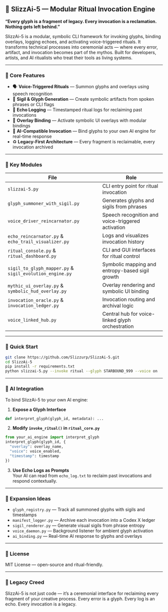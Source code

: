 ## 🔮 SlizzAi-5 — Modular Ritual Invocation Engine

**“Every glyph is a fragment of legacy. Every invocation is a reclamation. Nothing gets left behind.”**

SlizzAi-5 is a modular, symbolic CLI framework for invoking glyphs, binding overlays, logging echoes, and activating voice-triggered rituals. It transforms technical processes into ceremonial acts — where every error, artifact, and invocation becomes part of the mythos. Built for developers, artists, and AI ritualists who treat their tools as living systems.

---

### 🧬 Core Features

- 🗣️ **Voice-Triggered Rituals** — Summon glyphs and overlays using speech recognition
- 🧿 **Sigil & Glyph Generation** — Create symbolic artifacts from spoken phrases or CLI flags
- 🧾 **Echo Logging** — Timestamped ritual logs for reclaiming past invocations
- 🧱 **Overlay Binding** — Activate symbolic UI overlays with modular bindings
- 🧠 **AI-Compatible Invocation** — Bind glyphs to your own AI engine for real-time response
- ♻️ **Legacy-First Architecture** — Every fragment is reclaimable, every invocation archived

---

### 🧰 Key Modules

| File | Role |
|------|------|
| `slizzai-5.py` | CLI entry point for ritual invocation |
| `glyph_summoner_with_sigil.py` | Generates glyphs and sigils from phrases |
| `voice_driver_reincarnator.py` | Speech recognition and voice-triggered activation |
| `echo_reincarnator.py` & `echo_trail_visualizer.py` | Logs and visualizes invocation history |
| `ritual_console.py` & `ritual_dashboard.py` | CLI and GUI interfaces for ritual control |
| `sigil_to_glyph_mapper.py` & `sigil_evolution_engine.py` | Symbolic mapping and entropy-based sigil growth |
| `mythic_ui_overlay.py` & `symbolic_hud_overlay.py` | Overlay rendering and symbolic UI binding |
| `invocation_oracle.py` & `invocation_ledger.py` | Invocation routing and archival logic |
| `voice_linked_hub.py` | Central hub for voice-linked glyph orchestration |

---

### 🚀 Quick Start

```bash
git clone https://github.com/Slizzurp/SlizzAi-5.git
cd SlizzAi-5
pip install -r requirements.txt
python slizzai-5.py --invoke ritual --glyph STARBOUND_999 --voice on
```

---

### 🧠 AI Integration

To bind SlizzAi-5 to your own AI engine:

1. **Expose a Glyph Interface**  
```python
def interpret_glyph(glyph_id, metadata): ...
```

2. **Modify `invoke_ritual()` in `ritual_core.py`**  
```python
from your_ai_engine import interpret_glyph
interpret_glyph(glyph_id, {
  "overlay": overlay_name,
  "voice": voice_enabled,
  "timestamp": timestamp
})
```

3. **Use Echo Logs as Prompts**  
Your AI can read from `echo_log.txt` to reclaim past invocations and respond contextually.

---

### 🌱 Expansion Ideas

- `glyph_registry.py` — Track all summoned glyphs with sigils and timestamps  
- `manifest_logger.py` — Archive each invocation into a Codex X ledger  
- `sigil_renderer.py` — Generate visual sigils from phrase entropy  
- `voice_daemon.py` — Background listener for ambient glyph activation  
- `ai_binding.py` — Real-time AI response to glyphs and overlays  

---

### 📜 License

MIT License — open-source and ritual-friendly.

---

### 🧙 Legacy Creed

SlizzAi-5 is not just code — it’s a ceremonial interface for reclaiming every fragment of your creative process. Every error is a glyph. Every log is an echo. Every invocation is a legacy.
